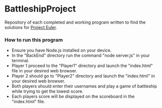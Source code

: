 # BattleshipProject

Repository of each completed and working program written to find the solutions for [Project Euler](https://projecteuler.net/).

<h3>How to run this program</h3>

- Ensure you have Node.js installed on your device.
- In the "BackEnd" directory run the command "node server.js" in your terminal.
- Player 1 proceed to the "Player1" directory and launch the "index.html" file in your desired web browser.
- Player 2 should go to "Player2" directory and launch the "index.html" in your desired web browser.
- Both players should enter their usernames and play a game of battleship while trying to get the lowest score.
- Each players score will be displayed on the scoreboard in the "index.html" file.
